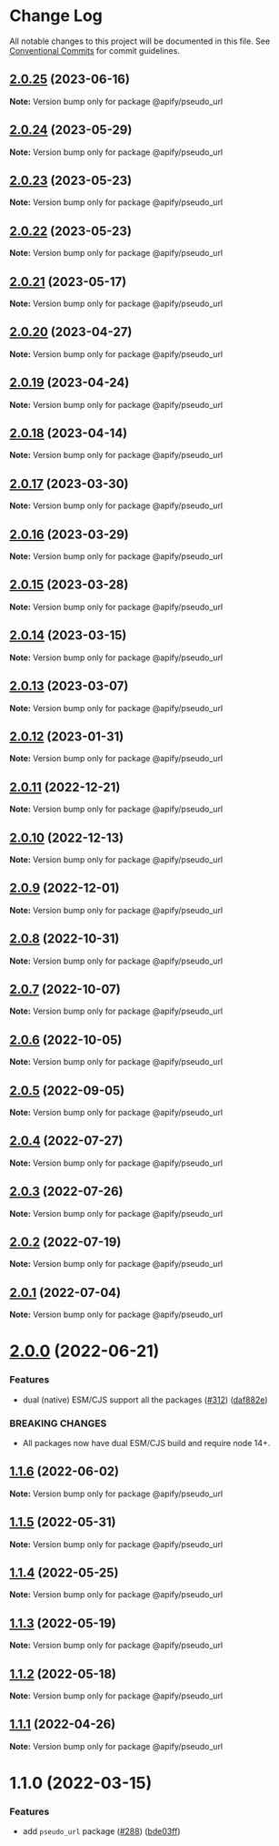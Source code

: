 # Change Log

All notable changes to this project will be documented in this file.
See [Conventional Commits](https://conventionalcommits.org) for commit guidelines.

## [2.0.25](https://github.com/apify/apify-shared-js/compare/@apify/pseudo_url@2.0.24...@apify/pseudo_url@2.0.25) (2023-06-16)

**Note:** Version bump only for package @apify/pseudo_url





## [2.0.24](https://github.com/apify/apify-shared-js/compare/@apify/pseudo_url@2.0.23...@apify/pseudo_url@2.0.24) (2023-05-29)

**Note:** Version bump only for package @apify/pseudo_url





## [2.0.23](https://github.com/apify/apify-shared-js/compare/@apify/pseudo_url@2.0.22...@apify/pseudo_url@2.0.23) (2023-05-23)

**Note:** Version bump only for package @apify/pseudo_url





## [2.0.22](https://github.com/apify/apify-shared-js/compare/@apify/pseudo_url@2.0.21...@apify/pseudo_url@2.0.22) (2023-05-23)

**Note:** Version bump only for package @apify/pseudo_url





## [2.0.21](https://github.com/apify/apify-shared-js/compare/@apify/pseudo_url@2.0.20...@apify/pseudo_url@2.0.21) (2023-05-17)

**Note:** Version bump only for package @apify/pseudo_url





## [2.0.20](https://github.com/apify/apify-shared-js/compare/@apify/pseudo_url@2.0.19...@apify/pseudo_url@2.0.20) (2023-04-27)

**Note:** Version bump only for package @apify/pseudo_url





## [2.0.19](https://github.com/apify/apify-shared-js/compare/@apify/pseudo_url@2.0.18...@apify/pseudo_url@2.0.19) (2023-04-24)

**Note:** Version bump only for package @apify/pseudo_url





## [2.0.18](https://github.com/apify/apify-shared-js/compare/@apify/pseudo_url@2.0.17...@apify/pseudo_url@2.0.18) (2023-04-14)

**Note:** Version bump only for package @apify/pseudo_url





## [2.0.17](https://github.com/apify/apify-shared-js/compare/@apify/pseudo_url@2.0.16...@apify/pseudo_url@2.0.17) (2023-03-30)

**Note:** Version bump only for package @apify/pseudo_url





## [2.0.16](https://github.com/apify/apify-shared-js/compare/@apify/pseudo_url@2.0.15...@apify/pseudo_url@2.0.16) (2023-03-29)

**Note:** Version bump only for package @apify/pseudo_url





## [2.0.15](https://github.com/apify/apify-shared-js/compare/@apify/pseudo_url@2.0.14...@apify/pseudo_url@2.0.15) (2023-03-28)

**Note:** Version bump only for package @apify/pseudo_url





## [2.0.14](https://github.com/apify/apify-shared-js/compare/@apify/pseudo_url@2.0.13...@apify/pseudo_url@2.0.14) (2023-03-15)

**Note:** Version bump only for package @apify/pseudo_url





## [2.0.13](https://github.com/apify/apify-shared-js/compare/@apify/pseudo_url@2.0.12...@apify/pseudo_url@2.0.13) (2023-03-07)

**Note:** Version bump only for package @apify/pseudo_url





## [2.0.12](https://github.com/apify/apify-shared-js/compare/@apify/pseudo_url@2.0.11...@apify/pseudo_url@2.0.12) (2023-01-31)

**Note:** Version bump only for package @apify/pseudo_url





## [2.0.11](https://github.com/apify/apify-shared-js/compare/@apify/pseudo_url@2.0.10...@apify/pseudo_url@2.0.11) (2022-12-21)

**Note:** Version bump only for package @apify/pseudo_url





## [2.0.10](https://github.com/apify/apify-shared-js/compare/@apify/pseudo_url@2.0.9...@apify/pseudo_url@2.0.10) (2022-12-13)

**Note:** Version bump only for package @apify/pseudo_url





## [2.0.9](https://github.com/apify/apify-shared-js/compare/@apify/pseudo_url@2.0.8...@apify/pseudo_url@2.0.9) (2022-12-01)

**Note:** Version bump only for package @apify/pseudo_url





## [2.0.8](https://github.com/apify/apify-shared-js/compare/@apify/pseudo_url@2.0.7...@apify/pseudo_url@2.0.8) (2022-10-31)

**Note:** Version bump only for package @apify/pseudo_url





## [2.0.7](https://github.com/apify/apify-shared-js/compare/@apify/pseudo_url@2.0.6...@apify/pseudo_url@2.0.7) (2022-10-07)

**Note:** Version bump only for package @apify/pseudo_url





## [2.0.6](https://github.com/apify/apify-shared-js/compare/@apify/pseudo_url@2.0.5...@apify/pseudo_url@2.0.6) (2022-10-05)

**Note:** Version bump only for package @apify/pseudo_url





## [2.0.5](https://github.com/apify/apify-shared-js/compare/@apify/pseudo_url@2.0.4...@apify/pseudo_url@2.0.5) (2022-09-05)

**Note:** Version bump only for package @apify/pseudo_url





## [2.0.4](https://github.com/apify/apify-shared-js/compare/@apify/pseudo_url@2.0.3...@apify/pseudo_url@2.0.4) (2022-07-27)

**Note:** Version bump only for package @apify/pseudo_url





## [2.0.3](https://github.com/apify/apify-shared-js/compare/@apify/pseudo_url@2.0.2...@apify/pseudo_url@2.0.3) (2022-07-26)

**Note:** Version bump only for package @apify/pseudo_url





## [2.0.2](https://github.com/apify/apify-shared-js/compare/@apify/pseudo_url@2.0.1...@apify/pseudo_url@2.0.2) (2022-07-19)

**Note:** Version bump only for package @apify/pseudo_url





## [2.0.1](https://github.com/apify/apify-shared-js/compare/@apify/pseudo_url@2.0.0...@apify/pseudo_url@2.0.1) (2022-07-04)

**Note:** Version bump only for package @apify/pseudo_url





# [2.0.0](https://github.com/apify/apify-shared-js/compare/@apify/pseudo_url@1.1.6...@apify/pseudo_url@2.0.0) (2022-06-21)


### Features

* dual (native) ESM/CJS support all the packages ([#312](https://github.com/apify/apify-shared-js/issues/312)) ([daf882e](https://github.com/apify/apify-shared-js/commit/daf882ecdb3ff5b75975b92fc3528802a53bc736))


### BREAKING CHANGES

* All packages now have dual ESM/CJS build and require node 14+.





## [1.1.6](https://github.com/apify/apify-shared-js/compare/@apify/pseudo_url@1.1.5...@apify/pseudo_url@1.1.6) (2022-06-02)

**Note:** Version bump only for package @apify/pseudo_url





## [1.1.5](https://github.com/apify/apify-shared-js/compare/@apify/pseudo_url@1.1.4...@apify/pseudo_url@1.1.5) (2022-05-31)

**Note:** Version bump only for package @apify/pseudo_url





## [1.1.4](https://github.com/apify/apify-shared-js/compare/@apify/pseudo_url@1.1.3...@apify/pseudo_url@1.1.4) (2022-05-25)

**Note:** Version bump only for package @apify/pseudo_url





## [1.1.3](https://github.com/apify/apify-shared-js/compare/@apify/pseudo_url@1.1.2...@apify/pseudo_url@1.1.3) (2022-05-19)

**Note:** Version bump only for package @apify/pseudo_url





## [1.1.2](https://github.com/apify/apify-shared-js/compare/@apify/pseudo_url@1.1.1...@apify/pseudo_url@1.1.2) (2022-05-18)

**Note:** Version bump only for package @apify/pseudo_url





## [1.1.1](https://github.com/apify/apify-shared-js/compare/@apify/pseudo_url@1.1.0...@apify/pseudo_url@1.1.1) (2022-04-26)

**Note:** Version bump only for package @apify/pseudo_url





# 1.1.0 (2022-03-15)


### Features

* add `pseudo_url` package ([#288](https://github.com/apify/apify-shared-js/issues/288)) ([bde03ff](https://github.com/apify/apify-shared-js/commit/bde03ffff5efb13189c7a73a725ad8befe390796))
